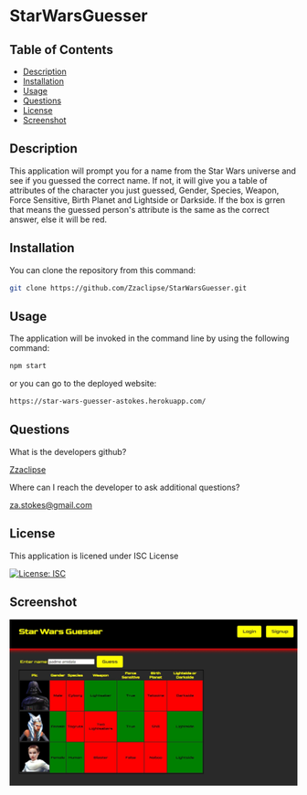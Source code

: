 # StarWarsGuesser

## Table of Contents

- [Description](#description)
- [Installation](#installation)
- [Usage](#usage)
- [Questions](#questions)
- [License](#license)
- [Screenshot](#screenshot)

## Description

This application will prompt you for a name from the Star Wars universe and see if you guessed the correct name. If not, it will give you a table of attributes of the character you just guessed, Gender, Species, Weapon, Force Sensitive, Birth Planet and Lightside or Darkside. If the box is grren that means the guessed person's attribute is the same as the correct answer, else it will be red.

## Installation

You can clone the repository from this command:

```bash
git clone https://github.com/Zzaclipse/StarWarsGuesser.git
```

## Usage

The application will be invoked in the command line by using the following command:

```bash
npm start
```

or you can go to the deployed website:

```bash
https://star-wars-guesser-astokes.herokuapp.com/
```

## Questions

What is the developers github?

[Zzaclipse](https://github.com/Zzaclipse)

Where can I reach the developer to ask additional questions?

za.stokes@gmail.com

## License

This application is licened under ISC License

[![License: ISC](https://img.shields.io/badge/License-ISC-blue.svg)](https://opensource.org/licenses/ISC)

## Screenshot

![screenshot](./server/img/Capture.jpg)
